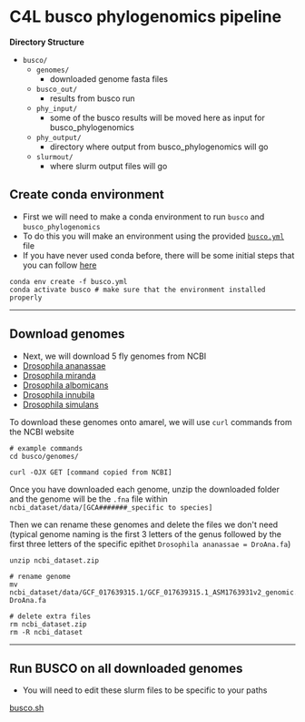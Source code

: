 # C4L busco phylogenomics pipeline

**Directory Structure**
- `busco/`
  - `genomes/`
    - downloaded genome fasta files
  - `busco_out/`
    - results from busco run
  - `phy_input/`
    - some of the busco results will be moved here as input for busco_phylogenomics
  - `phy_output/`
    - directory where output from busco_phylogenomics will go
  - `slurmout/`
    - where slurm output files will go

## Create conda environment
- First we will need to make a conda environment to run `busco` and `busco_phylogenomics`
- To do this you will make an environment using the provided [`busco.yml`](https://github.com/alyssavanerelli/C4L_phylogenomics/blob/main/busco.yml) file
- If you have never used conda before, there will be some initial steps that you can follow [here]()

```
conda env create -f busco.yml
conda activate busco # make sure that the environment installed properly
```

---

## Download genomes
- Next, we will download 5 fly genomes from NCBI
- [Drosophila ananassae](https://www.ncbi.nlm.nih.gov/datasets/genome/GCF_017639315.1/)
- [Drosophila miranda](https://www.ncbi.nlm.nih.gov/datasets/genome/GCF_003369915.1/)
- [Drosophila albomicans](https://www.ncbi.nlm.nih.gov/datasets/genome/GCF_009650485.2/)
- [Drosophila innubila](https://www.ncbi.nlm.nih.gov/datasets/genome/GCF_004354385.1/)
- [Drosophila simulans](https://www.ncbi.nlm.nih.gov/datasets/genome/GCF_016746395.2/)

To download these genomes onto amarel, we will use `curl` commands from the NCBI website
```
# example commands
cd busco/genomes/

curl -OJX GET [command copied from NCBI]
```

Once you have downloaded each genome, unzip the downloaded folder and the genome will be the `.fna` file within `ncbi_dataset/data/[GCA#######_specific to species]`

Then we can rename these genomes and delete the files we don't need (typical genome naming is the first 3 letters of the genus followed by the first three letters of the specific epithet `Drosophila ananassae = DroAna.fa`)
```
unzip ncbi_dataset.zip

# rename genome
mv ncbi_dataset/data/GCF_017639315.1/GCF_017639315.1_ASM1763931v2_genomic.fna DroAna.fa

# delete extra files
rm ncbi_dataset.zip
rm -R ncbi_dataset
```

---

## Run BUSCO on all downloaded genomes
- You will need to edit these slurm files to be specific to your paths

[busco.sh]()




